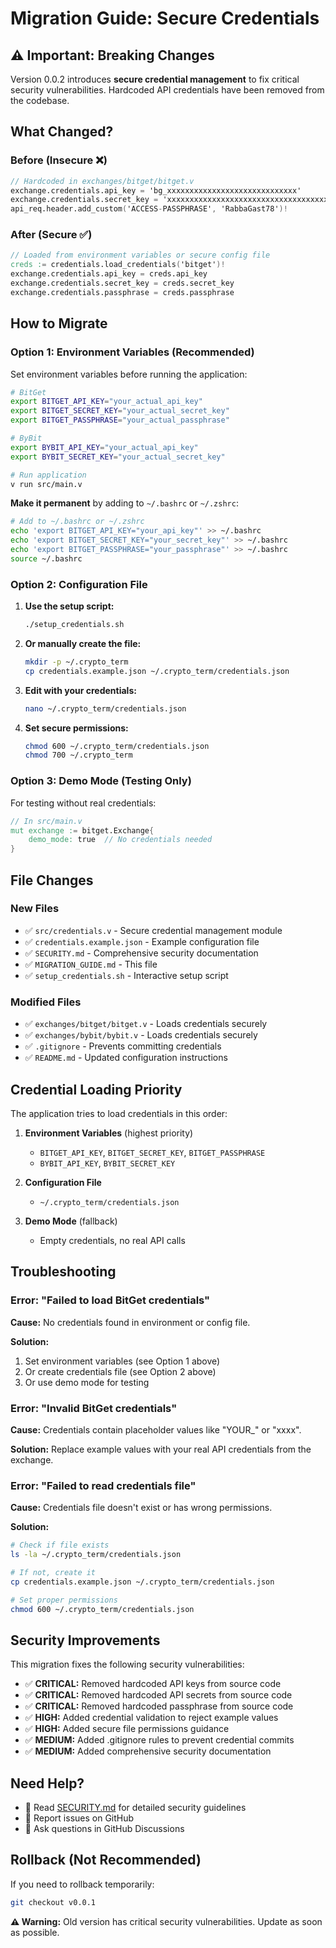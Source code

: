 # Migration Guide: Secure Credentials

## ⚠️ Important: Breaking Changes

Version 0.0.2 introduces **secure credential management** to fix critical security vulnerabilities. Hardcoded API credentials have been removed from the codebase.

## What Changed?

### Before (Insecure ❌)
```v
// Hardcoded in exchanges/bitget/bitget.v
exchange.credentials.api_key = 'bg_xxxxxxxxxxxxxxxxxxxxxxxxxxxxx'
exchange.credentials.secret_key = 'xxxxxxxxxxxxxxxxxxxxxxxxxxxxxxxxxxxxxxxxxxxxxxxxxxxxxxxx'
api_req.header.add_custom('ACCESS-PASSPHRASE', 'RabbaGast78')!
```

### After (Secure ✅)
```v
// Loaded from environment variables or secure config file
creds := credentials.load_credentials('bitget')!
exchange.credentials.api_key = creds.api_key
exchange.credentials.secret_key = creds.secret_key
exchange.credentials.passphrase = creds.passphrase
```

## How to Migrate

### Option 1: Environment Variables (Recommended)

Set environment variables before running the application:

```bash
# BitGet
export BITGET_API_KEY="your_actual_api_key"
export BITGET_SECRET_KEY="your_actual_secret_key"
export BITGET_PASSPHRASE="your_actual_passphrase"

# ByBit
export BYBIT_API_KEY="your_actual_api_key"
export BYBIT_SECRET_KEY="your_actual_secret_key"

# Run application
v run src/main.v
```

**Make it permanent** by adding to `~/.bashrc` or `~/.zshrc`:

```bash
# Add to ~/.bashrc or ~/.zshrc
echo 'export BITGET_API_KEY="your_api_key"' >> ~/.bashrc
echo 'export BITGET_SECRET_KEY="your_secret_key"' >> ~/.bashrc
echo 'export BITGET_PASSPHRASE="your_passphrase"' >> ~/.bashrc
source ~/.bashrc
```

### Option 2: Configuration File

1. **Use the setup script:**
   ```bash
   ./setup_credentials.sh
   ```

2. **Or manually create the file:**
   ```bash
   mkdir -p ~/.crypto_term
   cp credentials.example.json ~/.crypto_term/credentials.json
   ```

3. **Edit with your credentials:**
   ```bash
   nano ~/.crypto_term/credentials.json
   ```

4. **Set secure permissions:**
   ```bash
   chmod 600 ~/.crypto_term/credentials.json
   chmod 700 ~/.crypto_term
   ```

### Option 3: Demo Mode (Testing Only)

For testing without real credentials:

```v
// In src/main.v
mut exchange := bitget.Exchange{
    demo_mode: true  // No credentials needed
}
```

## File Changes

### New Files
- ✅ `src/credentials.v` - Secure credential management module
- ✅ `credentials.example.json` - Example configuration file
- ✅ `SECURITY.md` - Comprehensive security documentation
- ✅ `MIGRATION_GUIDE.md` - This file
- ✅ `setup_credentials.sh` - Interactive setup script

### Modified Files
- ✅ `exchanges/bitget/bitget.v` - Loads credentials securely
- ✅ `exchanges/bybit/bybit.v` - Loads credentials securely
- ✅ `.gitignore` - Prevents committing credentials
- ✅ `README.md` - Updated configuration instructions

## Credential Loading Priority

The application tries to load credentials in this order:

1. **Environment Variables** (highest priority)
   - `BITGET_API_KEY`, `BITGET_SECRET_KEY`, `BITGET_PASSPHRASE`
   - `BYBIT_API_KEY`, `BYBIT_SECRET_KEY`

2. **Configuration File**
   - `~/.crypto_term/credentials.json`

3. **Demo Mode** (fallback)
   - Empty credentials, no real API calls

## Troubleshooting

### Error: "Failed to load BitGet credentials"

**Cause:** No credentials found in environment or config file.

**Solution:**
1. Set environment variables (see Option 1 above)
2. Or create credentials file (see Option 2 above)
3. Or use demo mode for testing

### Error: "Invalid BitGet credentials"

**Cause:** Credentials contain placeholder values like "YOUR_" or "xxxx".

**Solution:** Replace example values with your real API credentials from the exchange.

### Error: "Failed to read credentials file"

**Cause:** Credentials file doesn't exist or has wrong permissions.

**Solution:**
```bash
# Check if file exists
ls -la ~/.crypto_term/credentials.json

# If not, create it
cp credentials.example.json ~/.crypto_term/credentials.json

# Set proper permissions
chmod 600 ~/.crypto_term/credentials.json
```

## Security Improvements

This migration fixes the following security vulnerabilities:

- ✅ **CRITICAL:** Removed hardcoded API keys from source code
- ✅ **CRITICAL:** Removed hardcoded API secrets from source code  
- ✅ **CRITICAL:** Removed hardcoded passphrase from source code
- ✅ **HIGH:** Added credential validation to reject example values
- ✅ **HIGH:** Added secure file permissions guidance
- ✅ **MEDIUM:** Added .gitignore rules to prevent credential commits
- ✅ **MEDIUM:** Added comprehensive security documentation

## Need Help?

- 📖 Read [SECURITY.md](SECURITY.md) for detailed security guidelines
- 🐛 Report issues on GitHub
- 💬 Ask questions in GitHub Discussions

## Rollback (Not Recommended)

If you need to rollback temporarily:

```bash
git checkout v0.0.1
```

**⚠️ Warning:** Old version has critical security vulnerabilities. Update as soon as possible.
